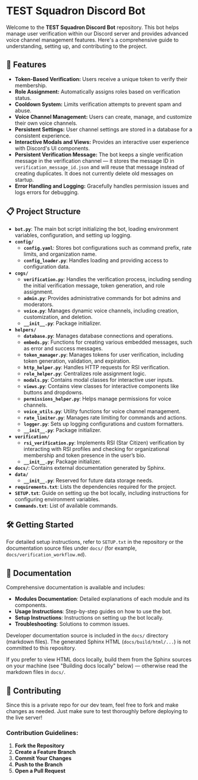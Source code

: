# TEST Squadron Discord Bot

Welcome to the **TEST Squadron Discord Bot** repository. This bot helps manage user verification within our Discord server and provides advanced voice channel management features. Here's a comprehensive guide to understanding, setting up, and contributing to the project.

## 🚀 Features

- **Token-Based Verification:** Users receive a unique token to verify their membership.
- **Role Assignment:** Automatically assigns roles based on verification status.
- **Cooldown System:** Limits verification attempts to prevent spam and abuse.
- **Voice Channel Management:** Users can create, manage, and customize their own voice channels.
- **Persistent Settings:** User channel settings are stored in a database for a consistent experience.
- **Interactive Modals and Views:** Provides an interactive user experience with Discord's UI components.
- **Persistent Verification Message:** The bot keeps a single verification message in the verification channel — it stores the message ID in `verification_message_id.json` and will reuse that message instead of creating duplicates. It does not currently delete old messages on startup.
- **Error Handling and Logging:** Gracefully handles permission issues and logs errors for debugging.

## 📋 Project Structure

- **`bot.py`**: The main bot script initializing the bot, loading environment variables, configuration, and setting up logging.
- **`config/`**
  - **`config.yaml`**: Stores bot configurations such as command prefix, rate limits, and organization name.
  - **`config_loader.py`**: Handles loading and providing access to configuration data.
- **`cogs/`**
  - **`verification.py`**: Handles the verification process, including sending the initial verification message, token generation, and role assignment.
  - **`admin.py`**: Provides administrative commands for bot admins and moderators.
  - **`voice.py`**: Manages dynamic voice channels, including creation, customization, and deletion.
  - **`__init__.py`**: Package initializer.
- **`helpers/`**
  - **`database.py`**: Manages database connections and operations.
  - **`embeds.py`**: Functions for creating various embedded messages, such as error and success messages.
  - **`token_manager.py`**: Manages tokens for user verification, including token generation, validation, and expiration.
  - **`http_helper.py`**: Handles HTTP requests for RSI verification.
  - **`role_helper.py`**: Centralizes role assignment logic.
  - **`modals.py`**: Contains modal classes for interactive user inputs.
  - **`views.py`**: Contains view classes for interactive components like buttons and dropdowns.
  - **`permissions_helper.py`**: Helps manage permissions for voice channels.
  - **`voice_utils.py`**: Utility functions for voice channel management.
  - **`rate_limiter.py`**: Manages rate limiting for commands and actions.
  - **`logger.py`**: Sets up logging configurations and custom formatters.
  - **`__init__.py`**: Package initializer.
- **`verification/`**
  - **`rsi_verification.py`**: Implements RSI (Star Citizen) verification by interacting with RSI profiles and checking for organizational membership and token presence in the user’s bio.
  - **`__init__.py`**: Package initializer.
- **`docs/`**: Contains external documentation generated by Sphinx.
- **`data/`**
  - **`__init__.py`**: Reserved for future data storage needs.
- **`requirements.txt`**: Lists the dependencies required for the project.
- **`SETUP.txt`**: Guide on setting up the bot locally, including instructions for configuring environment variables.
- **`Commands.txt`**: List of available commands.

## 🛠️ Getting Started

For detailed setup instructions, refer to `SETUP.txt` in the repository or the documentation source files under `docs/` (for example, `docs/verification_workflow.md`).

## 📄 Documentation

Comprehensive documentation is available and includes:

- **Modules Documentation**: Detailed explanations of each module and its components.
- **Usage Instructions**: Step-by-step guides on how to use the bot.
- **Setup Instructions**: Instructions on setting up the bot locally.
- **Troubleshooting**: Solutions to common issues.

Developer documentation source is included in the `docs/` directory (markdown files). The generated Sphinx HTML (`docs/build/html/...`) is not committed to this repository.

If you prefer to view HTML docs locally, build them from the Sphinx sources on your machine (see "Building docs locally" below) — otherwise read the markdown files in `docs/`.

## 🤝 Contributing

Since this is a private repo for our dev team, feel free to fork and make changes as needed. Just make sure to test thoroughly before deploying to the live server!

### **Contribution Guidelines:**

1. **Fork the Repository**
2. **Create a Feature Branch**
3. **Commit Your Changes**
4. **Push to the Branch**
5. **Open a Pull Request**
